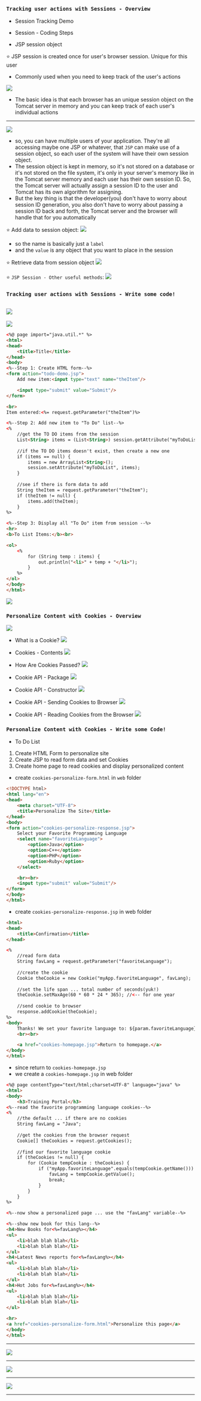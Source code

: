 ### `Tracking user actions with Sessions - Overview`

- Session Tracking Demo
- Session - Coding Steps

- JSP session object


:star: JSP session is created once for user's browser session. Unique for this user

- Commonly used when you need to keep track of the user's actions

![](img/2019-08-25-08-22-47.png)
- The basic idea is that each browser has an unique session object on the Tomcat server in memory and you can keep track of each user's individual actions
---

![](img/2019-08-25-08-26-30.png)
- so, you can have multiple users of your application. They're all accessing maybe one JSP or whatever, that `JSP` can make use of a session object, so each user of the system will have their own session object. 
- The session object is kept in memory, so it's not stored on a database or it's not stored on the file system, it's only in your server's memory like in the Tomcat server memory and each user has their own session ID. So, the Tomcat server will actually assign a session ID to the user and Tomcat has its own algorithm for assigning. 
- But the key thing is that the developer(you) don't have to worry about session ID generation, you also don't have to worry about passing a session ID back and forth, the Tomcat server and the browser will handle that for you automatically

:star: Add data to session object:
![](img/2019-08-25-08-36-58.png)
- so the name is basically just a `label`
- and the `value` is any object that you want to place in the session

:star: Retrieve data from session object
![](img/2019-08-25-08-40-19.png)

:star: `JSP Session - Other useful methods`:
![](img/2019-08-25-08-44-41.png)


### `Tracking user actions with Sessions - Write some code!`
![](img/2019-08-25-10-08-25.png)
---

![](img/2019-08-25-10-17-47.png)

```html
<%@ page import="java.util.*" %>
<html>
<head>
    <title>Title</title>
</head>
<body>
<%--Step 1: Create HTML form--%>
<form action="todo-demo.jsp">
    Add new item:<input type="text" name="theItem"/>

    <input type="submit" value="Submit"/>
</form>

<br>
Item entered:<%= request.getParameter("theItem")%>

<%--Step 2: Add new item to "To Do" list--%>
<%
    //get the TO DO items from the session
    List<String> items = (List<String>) session.getAttribute("myToDoList");
    
    //if the TO DO items doesn't exist, then create a new one
    if (items == null) {
        items = new ArrayList<String>();
        session.setAttribute("myToDoList", items);
    }
    
    //see if there is form data to add
    String theItem = request.getParameter("theItem");
    if (theItem != null) {
        items.add(theItem);
    }
%>

<%--Step 3: Display all "To Do" item from session --%>
<hr>
<b>To List Items:</b><br>

<ol>
    <%
        for (String temp : items) {
            out.println("<li>" + temp + "</li>");
        }
    %>
</ol>
</body>
</html>
```
![](img/2019-08-25-10-34-47.png)




### `Personalize Content with Cookies - Overview`

![](img/2019-08-25-12-06-16.png)

- What is a Cookie?
![](img/2019-08-25-12-10-04.png)

- Cookies - Contents
![](img/2019-08-25-12-12-09.png)

- How Are Cookies Passed?
![](img/2019-08-25-12-13-57.png)

- Cookie API - Package
![](img/2019-08-25-12-18-43.png)

- Cookie API - Constructor
![](img/2019-08-25-12-22-31.png)

- Cookie API - Sending Cookies to Browser
![](img/2019-08-25-12-24-19.png)

- Cookie API - Reading Cookies from the Browser
![](img/2019-08-25-12-33-16.png)




### `Personalize Content with Cookies - Write some Code!`

- To Do List
1. Create HTML Form to personalize site
2. Create JSP to read form data and set Cookies
3. Create home page to read cookies and display personalized content

- create `cookies-personalize-form.html` in `web` folder


```html
<!DOCTYPE html>
<html lang="en">
<head>
    <meta charset="UTF-8">
    <title>Personalize The Site</title>
</head>
<body>
<form action="cookies-personalize-response.jsp">
    Select your Favorite Programming Language
    <select name="favoriteLanguage">
        <option>Java</option>
        <option>C++</option>
        <option>PHP</option>
        <option>Ruby</option>
    </select>

    <br><br>
    <input type="submit" value="Submit"/>
</form>
</body>
</html>
```

- create `cookies-personalize-response.jsp` in web folder


```html
<html>
<head>
    <title>Confirmation</title>
</head>

<%
    //read form data
    String favLang = request.getParameter("favoriteLanguage");
    
    //create the cookie
    Cookie theCookie = new Cookie("myApp.favoriteLanguage", favLang);
    
    //set the life span ... total number of seconds(yuk!)
    theCookie.setMaxAge(60 * 60 * 24 * 365); //<-- for one year
    
    //send cookie to browser
    response.addCookie(theCookie);
%>
<body>
    Thanks! We set your favorite language to: ${param.favoriteLanguage}
    <br><br>

    <a href="cookies-homepage.jsp">Return to homepage.</a>
</body>
</html>
```


- since return to `cookies-homepage.jsp`
- we create a `cookies-homepage.jsp` in web folder


```html
<%@ page contentType="text/html;charset=UTF-8" language="java" %>
<html>
<body>
    <h3>Training Portal</h3>
<%--read the favorite programming language cookies--%>
<%
    //the default ... if there are no cookies
    String favLang = "Java";
    
    //get the cookies from the browser request
    Cookie[] theCookies = request.getCookies();
    
    //find our favorite language cookie
    if (theCookies != null) {
        for (Cookie tempCookie : theCookies) {
            if ("myApp.favoriteLanguage".equals(tempCookie.getName())) {
                favLang = tempCookie.getValue();
                break;
            }
        }
    }
%>

<%--now show a personalized page ... use the "favLang" variable--%>

<%--show new book for this lang--%>
<h4>New Books for<%=favLang%></h4>
<ul>
    <li>blah blah blah</li>
    <li>blah blah blah</li>
</ul>
<h4>Latest News reports for<%=favLang%></h4>
<ul>
    <li>blah blah blah</li>
    <li>blah blah blah</li>
</ul>
<h4>Hot Jobs for<%=favLang%></h4>
<ul>
    <li>blah blah blah</li>
    <li>blah blah blah</li>
</ul>

<hr>
<a href="cookies-personalize-form.html">Personalize this page</a>
</body>
</html>

```

---

![](img/2019-08-25-14-01-17.png)

---
![](img/2019-08-25-14-02-17.png)

---
![](img/2019-08-25-14-03-35.png)

---

